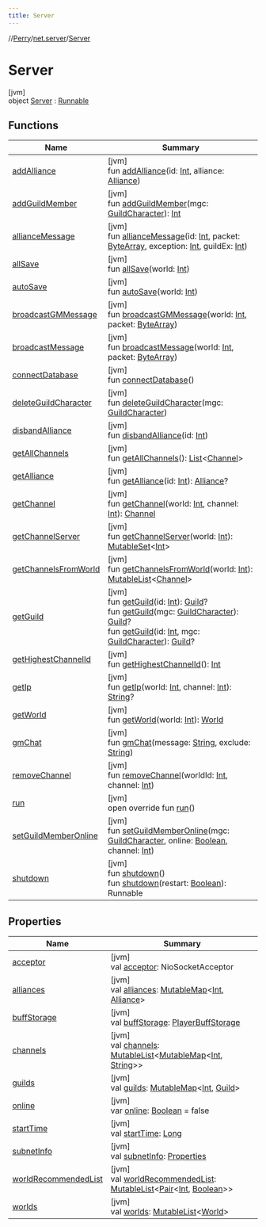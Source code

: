 ```yaml
---
title: Server
---
```

//[Perry](../../../index.html)/[net.server](../index.html)/[Server](index.html)



# Server



[jvm]\
object [Server](index.html) : [Runnable](https://docs.oracle.com/javase/8/docs/api/java/lang/Runnable.html)



## Functions


| Name | Summary |
|---|---|
| [addAlliance](add-alliance.html) | [jvm]<br>fun [addAlliance](add-alliance.html)(id: [Int](https://kotlinlang.org/api/latest/jvm/stdlib/kotlin/-int/index.html), alliance: [Alliance](../../net.server.guild/-alliance/index.html)) |
| [addGuildMember](add-guild-member.html) | [jvm]<br>fun [addGuildMember](add-guild-member.html)(mgc: [GuildCharacter](../../net.server.guild/-guild-character/index.html)): [Int](https://kotlinlang.org/api/latest/jvm/stdlib/kotlin/-int/index.html) |
| [allianceMessage](alliance-message.html) | [jvm]<br>fun [allianceMessage](alliance-message.html)(id: [Int](https://kotlinlang.org/api/latest/jvm/stdlib/kotlin/-int/index.html), packet: [ByteArray](https://kotlinlang.org/api/latest/jvm/stdlib/kotlin/-byte-array/index.html), exception: [Int](https://kotlinlang.org/api/latest/jvm/stdlib/kotlin/-int/index.html), guildEx: [Int](https://kotlinlang.org/api/latest/jvm/stdlib/kotlin/-int/index.html)) |
| [allSave](all-save.html) | [jvm]<br>fun [allSave](all-save.html)(world: [Int](https://kotlinlang.org/api/latest/jvm/stdlib/kotlin/-int/index.html)) |
| [autoSave](auto-save.html) | [jvm]<br>fun [autoSave](auto-save.html)(world: [Int](https://kotlinlang.org/api/latest/jvm/stdlib/kotlin/-int/index.html)) |
| [broadcastGMMessage](broadcast-g-m-message.html) | [jvm]<br>fun [broadcastGMMessage](broadcast-g-m-message.html)(world: [Int](https://kotlinlang.org/api/latest/jvm/stdlib/kotlin/-int/index.html), packet: [ByteArray](https://kotlinlang.org/api/latest/jvm/stdlib/kotlin/-byte-array/index.html)) |
| [broadcastMessage](broadcast-message.html) | [jvm]<br>fun [broadcastMessage](broadcast-message.html)(world: [Int](https://kotlinlang.org/api/latest/jvm/stdlib/kotlin/-int/index.html), packet: [ByteArray](https://kotlinlang.org/api/latest/jvm/stdlib/kotlin/-byte-array/index.html)) |
| [connectDatabase](connect-database.html) | [jvm]<br>fun [connectDatabase](connect-database.html)() |
| [deleteGuildCharacter](delete-guild-character.html) | [jvm]<br>fun [deleteGuildCharacter](delete-guild-character.html)(mgc: [GuildCharacter](../../net.server.guild/-guild-character/index.html)) |
| [disbandAlliance](disband-alliance.html) | [jvm]<br>fun [disbandAlliance](disband-alliance.html)(id: [Int](https://kotlinlang.org/api/latest/jvm/stdlib/kotlin/-int/index.html)) |
| [getAllChannels](get-all-channels.html) | [jvm]<br>fun [getAllChannels](get-all-channels.html)(): [List](https://kotlinlang.org/api/latest/jvm/stdlib/kotlin.collections/-list/index.html)<[Channel](../../net.server.channel/-channel/index.html)> |
| [getAlliance](get-alliance.html) | [jvm]<br>fun [getAlliance](get-alliance.html)(id: [Int](https://kotlinlang.org/api/latest/jvm/stdlib/kotlin/-int/index.html)): [Alliance](../../net.server.guild/-alliance/index.html)? |
| [getChannel](get-channel.html) | [jvm]<br>fun [getChannel](get-channel.html)(world: [Int](https://kotlinlang.org/api/latest/jvm/stdlib/kotlin/-int/index.html), channel: [Int](https://kotlinlang.org/api/latest/jvm/stdlib/kotlin/-int/index.html)): [Channel](../../net.server.channel/-channel/index.html) |
| [getChannelServer](get-channel-server.html) | [jvm]<br>fun [getChannelServer](get-channel-server.html)(world: [Int](https://kotlinlang.org/api/latest/jvm/stdlib/kotlin/-int/index.html)): [MutableSet](https://kotlinlang.org/api/latest/jvm/stdlib/kotlin.collections/-mutable-set/index.html)<[Int](https://kotlinlang.org/api/latest/jvm/stdlib/kotlin/-int/index.html)> |
| [getChannelsFromWorld](get-channels-from-world.html) | [jvm]<br>fun [getChannelsFromWorld](get-channels-from-world.html)(world: [Int](https://kotlinlang.org/api/latest/jvm/stdlib/kotlin/-int/index.html)): [MutableList](https://kotlinlang.org/api/latest/jvm/stdlib/kotlin.collections/-mutable-list/index.html)<[Channel](../../net.server.channel/-channel/index.html)> |
| [getGuild](get-guild.html) | [jvm]<br>fun [getGuild](get-guild.html)(id: [Int](https://kotlinlang.org/api/latest/jvm/stdlib/kotlin/-int/index.html)): [Guild](../../net.server.guild/-guild/index.html)?<br>fun [getGuild](get-guild.html)(mgc: [GuildCharacter](../../net.server.guild/-guild-character/index.html)): [Guild](../../net.server.guild/-guild/index.html)?<br>fun [getGuild](get-guild.html)(id: [Int](https://kotlinlang.org/api/latest/jvm/stdlib/kotlin/-int/index.html), mgc: [GuildCharacter](../../net.server.guild/-guild-character/index.html)): [Guild](../../net.server.guild/-guild/index.html)? |
| [getHighestChannelId](get-highest-channel-id.html) | [jvm]<br>fun [getHighestChannelId](get-highest-channel-id.html)(): [Int](https://kotlinlang.org/api/latest/jvm/stdlib/kotlin/-int/index.html) |
| [getIp](get-ip.html) | [jvm]<br>fun [getIp](get-ip.html)(world: [Int](https://kotlinlang.org/api/latest/jvm/stdlib/kotlin/-int/index.html), channel: [Int](https://kotlinlang.org/api/latest/jvm/stdlib/kotlin/-int/index.html)): [String](https://kotlinlang.org/api/latest/jvm/stdlib/kotlin/-string/index.html)? |
| [getWorld](get-world.html) | [jvm]<br>fun [getWorld](get-world.html)(world: [Int](https://kotlinlang.org/api/latest/jvm/stdlib/kotlin/-int/index.html)): [World](../../net.server.world/-world/index.html) |
| [gmChat](gm-chat.html) | [jvm]<br>fun [gmChat](gm-chat.html)(message: [String](https://kotlinlang.org/api/latest/jvm/stdlib/kotlin/-string/index.html), exclude: [String](https://kotlinlang.org/api/latest/jvm/stdlib/kotlin/-string/index.html)) |
| [removeChannel](remove-channel.html) | [jvm]<br>fun [removeChannel](remove-channel.html)(worldId: [Int](https://kotlinlang.org/api/latest/jvm/stdlib/kotlin/-int/index.html), channel: [Int](https://kotlinlang.org/api/latest/jvm/stdlib/kotlin/-int/index.html)) |
| [run](run.html) | [jvm]<br>open override fun [run](run.html)() |
| [setGuildMemberOnline](set-guild-member-online.html) | [jvm]<br>fun [setGuildMemberOnline](set-guild-member-online.html)(mgc: [GuildCharacter](../../net.server.guild/-guild-character/index.html), online: [Boolean](https://kotlinlang.org/api/latest/jvm/stdlib/kotlin/-boolean/index.html), channel: [Int](https://kotlinlang.org/api/latest/jvm/stdlib/kotlin/-int/index.html)) |
| [shutdown](shutdown.html) | [jvm]<br>fun [shutdown](shutdown.html)()<br>fun [shutdown](shutdown.html)(restart: [Boolean](https://kotlinlang.org/api/latest/jvm/stdlib/kotlin/-boolean/index.html)): Runnable |


## Properties


| Name | Summary |
|---|---|
| [acceptor](acceptor.html) | [jvm]<br>val [acceptor](acceptor.html): NioSocketAcceptor |
| [alliances](alliances.html) | [jvm]<br>val [alliances](alliances.html): [MutableMap](https://kotlinlang.org/api/latest/jvm/stdlib/kotlin.collections/-mutable-map/index.html)<[Int](https://kotlinlang.org/api/latest/jvm/stdlib/kotlin/-int/index.html), [Alliance](../../net.server.guild/-alliance/index.html)> |
| [buffStorage](buff-storage.html) | [jvm]<br>val [buffStorage](buff-storage.html): [PlayerBuffStorage](../-player-buff-storage/index.html) |
| [channels](channels.html) | [jvm]<br>val [channels](channels.html): [MutableList](https://kotlinlang.org/api/latest/jvm/stdlib/kotlin.collections/-mutable-list/index.html)<[MutableMap](https://kotlinlang.org/api/latest/jvm/stdlib/kotlin.collections/-mutable-map/index.html)<[Int](https://kotlinlang.org/api/latest/jvm/stdlib/kotlin/-int/index.html), [String](https://kotlinlang.org/api/latest/jvm/stdlib/kotlin/-string/index.html)>> |
| [guilds](guilds.html) | [jvm]<br>val [guilds](guilds.html): [MutableMap](https://kotlinlang.org/api/latest/jvm/stdlib/kotlin.collections/-mutable-map/index.html)<[Int](https://kotlinlang.org/api/latest/jvm/stdlib/kotlin/-int/index.html), [Guild](../../net.server.guild/-guild/index.html)> |
| [online](online.html) | [jvm]<br>var [online](online.html): [Boolean](https://kotlinlang.org/api/latest/jvm/stdlib/kotlin/-boolean/index.html) = false |
| [startTime](start-time.html) | [jvm]<br>val [startTime](start-time.html): [Long](https://kotlinlang.org/api/latest/jvm/stdlib/kotlin/-long/index.html) |
| [subnetInfo](subnet-info.html) | [jvm]<br>val [subnetInfo](subnet-info.html): [Properties](https://docs.oracle.com/javase/8/docs/api/java/util/Properties.html) |
| [worldRecommendedList](world-recommended-list.html) | [jvm]<br>val [worldRecommendedList](world-recommended-list.html): [MutableList](https://kotlinlang.org/api/latest/jvm/stdlib/kotlin.collections/-mutable-list/index.html)<[Pair](https://kotlinlang.org/api/latest/jvm/stdlib/kotlin/-pair/index.html)<[Int](https://kotlinlang.org/api/latest/jvm/stdlib/kotlin/-int/index.html), [Boolean](https://kotlinlang.org/api/latest/jvm/stdlib/kotlin/-boolean/index.html)>> |
| [worlds](worlds.html) | [jvm]<br>val [worlds](worlds.html): [MutableList](https://kotlinlang.org/api/latest/jvm/stdlib/kotlin.collections/-mutable-list/index.html)<[World](../../net.server.world/-world/index.html)> |

